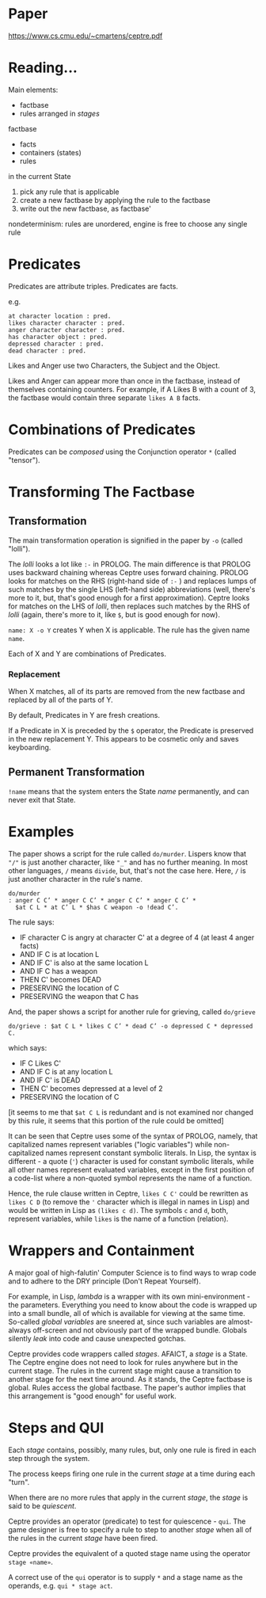 # Paper
https://www.cs.cmu.edu/~cmartens/ceptre.pdf

# Reading...

Main elements:
- factbase
- rules arranged in *stages*

factbase
- facts
- containers (states)
- rules

in the current State
1. pick any rule that is applicable
2. create a new factbase by applying the rule to the factbase
3. write out the new factbase, as factbase'

nondeterminism: rules are unordered, engine is free to choose any single rule

# Predicates
Predicates are attribute triples.  Predicates are facts.

e.g.
```
at character location : pred. 
likes character character : pred. 
anger character character : pred. 
has character object : pred. 
depressed character : pred.  
dead character : pred.
```

Likes and Anger use two Characters, the Subject and the Object.

Likes and Anger can appear more than once in the factbase, instead of themselves containing counters. For example, if A Likes B with a count of 3, the factbase would contain three separate `likes A B` facts.

# Combinations of Predicates

Predicates can be *composed* using the Conjunction operator `*` (called "tensor"). 

# Transforming The Factbase

## Transformation
The main transformation operation is signified in the paper by `-o` (called "lolli").

The *lolli* looks a lot like `:-` in PROLOG.  The main difference is that PROLOG uses backward chaining whereas Ceptre uses forward chaining.  PROLOG looks for matches on the RHS (right-hand side of `:-` ) and replaces lumps of such matches by the single LHS (left-hand side) abbreviations (well, there's more to it, but, that's good enough for a first approximation).  Ceptre looks for matches on the LHS of *lolli*, then replaces such matches by the RHS of *lolli* (again, there's more to it, like `$`, but is good enough for now).

`name: X -o Y` creates Y when X is applicable.  The rule has the given name `name`.

Each of X and Y are combinations of Predicates.


### Replacement

When X matches, all of its parts are removed from the new factbase and replaced by all of the parts of Y.

By default, Predicates in Y are fresh creations.

If a Predicate in X is preceded by the `$` operator, the Predicate is preserved in the new replacement Y.  This appears to be cosmetic only and saves keyboarding.

## Permanent Transformation
`!name` means that the system enters the State *name* permanently, and can never exit that State.

# Examples
The paper shows a script for the rule called `do/murder`.  Lispers know that `"/"` is just another character, like `"_"` and has no further meaning.  In most other languages, `/` means `divide`, but, that's not the case here.  Here, `/` is just another character in the rule's name.
```
do/murder  
: anger C C’ * anger C C’ * anger C C’ * anger C C’ *
  $at C L * at C’ L * $has C weapon -o !dead C’.
```

The rule says:
- IF character C is angry at character C' at a degree of 4 (at least 4 anger facts)
- AND IF C is at location L
- AND IF C' is also at the same location L
- AND IF C has a weapon
- THEN C' becomes DEAD
- PRESERVING the location of C
- PRESERVING the weapon that C has


And, the paper shows a script for another rule for grieving, called `do/grieve`
```
do/grieve : $at C L * likes C C’ * dead C’ -o depressed C * depressed C.
```
which says:
- IF C Likes C'
- AND IF C is at any location L
- AND IF C' is DEAD
- THEN C' becomes depressed at a level of 2
- PRESERVING the location of C

[it seems to me that `$at C L` is redundant and is not examined nor changed by this rule, it seems that this portion of the rule could be omitted]

It can be seen that Ceptre uses some of the syntax of PROLOG, namely, that capitalized names represent variables ("logic variables") while non-capitalized names represent constant symbolic literals.  In Lisp, the syntax is different - a quote (`'`) character is used for constant symbolic literals, while all other names represent evaluated variables, except in the first position of a code-list where a non-quoted symbol represents the name of a function.

Hence, the rule clause written in Ceptre, `likes C C'` could be rewritten as `likes C D` (to remove the `'` character which is illegal in names in Lisp) and would be written in Lisp as `(likes c d)`. The symbols `c` and `d`, both, represent variables, while `likes` is the name of a function (relation).

# Wrappers and Containment
A major goal of high-falutin' Computer Science is to find ways to wrap code and to adhere to the DRY principle (Don't Repeat Yourself). 

For example, in Lisp, *lambda* is a wrapper with its own mini-environment - the parameters. Everything you need to know about the code is wrapped up into a small bundle, all of which is available for viewing at the same time.  So-called *global variables* are sneered at, since such variables are almost-always off-screen and not obviously part of the wrapped bundle.  Globals silently *leak* into code and cause unexpected gotchas.

Ceptre provides code wrappers called *stages*.  AFAICT, a *stage* is a State.  The Ceptre engine does not need to look for rules anywhere but in the current stage.  The rules in the current stage might cause a transition to another stage for the next time around.  As it stands, the Ceptre factbase is global.  Rules access the global factbase.  The paper's author implies that this arrangement is "good enough" for useful work.

# Steps and QUI

Each *stage* contains, possibly, many rules, but, only one rule is fired in each step through the system.

The process keeps firing one rule in the current *stage* at a time during each "turn".

When there are no more rules that apply in the current *stage*, the *stage* is said to be *quiescent*.

Ceptre provides an operator (predicate) to test for quiescence - `qui`.  The game designer is free to specify a rule to step to another *stage* when all of the rules in the current *stage* have been fired.

Ceptre provides the equivalent of a quoted stage name using the operator `stage «name»`.

A correct use of the `qui` operator is to supply `*` and a stage name as the operands, e.g. `qui * stage act`.
